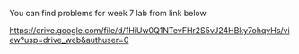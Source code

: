 You can find problems for week 7 lab from link below 

https://drive.google.com/file/d/1HiUw0Q1NTevFHr2S5vJ24HBky7ohqvHs/view?usp=drive_web&authuser=0
